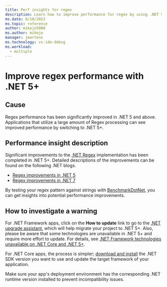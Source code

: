 ```yaml
---
title: Perf insights for regex
description: Learn how to improve performance for regex by using .NET 5+.
ms.date: 8/10/2022
ms.topic: reference
author: mikejo5000
ms.author: mikejo
manager: jmartens
ms.technology: vs-ide-debug
ms.workload: 
  - multiple
---
```


# Improve regex performance with .NET 5+

## Cause

Regex performance has been significantly improved in .NET 5 and above. Applications that utilize a large amount of Regex processing can see improved performance by switching to .NET 5+.

## Performance insight description

Significant improvements to the [.NET Regex](/dotnet/api/system.text.regularexpressions.regex) implementation has been completed in .NET 5+. Detailed descriptions of the improvements can be found on the following .NET blogs.

- [Regex improvements in .NET 5](https://devblogs.microsoft.com/dotnet/regex-performance-improvements-in-net-5/)
- [Regex improvements in .NET 7](https://devblogs.microsoft.com/dotnet/regular-expression-improvements-in-dotnet-7/)

By testing your regex pattern against strings with [BenchmarkDotNet](https://benchmarkdotnet.org/), you can get insights into potential performance improvements.

## How to investigate a warning

For .NET Framework apps, click on the **How to update** link to go to the [.NET upgrade assistant](https://dotnet.microsoft.com/platform/upgrade-assistant), which will help migrate your project to .NET 5+. Also, please be aware that some technologies are unavailable in .NET 5+ and require more effort to update. For details, see [.NET Framework technologies unavailable on .NET Core and .NET 5+](/dotnet/core/porting/net-framework-tech-unavailable).

For .NET Core apps, the process is simpler; [download and install](https://dotnet.microsoft.com/download/dotnet) the .NET SDK version you want to use and update the target framework of your application.

Make sure your app's deployment environment has the corresponding .NET runtime version installed to prevent incompatibility issues.
